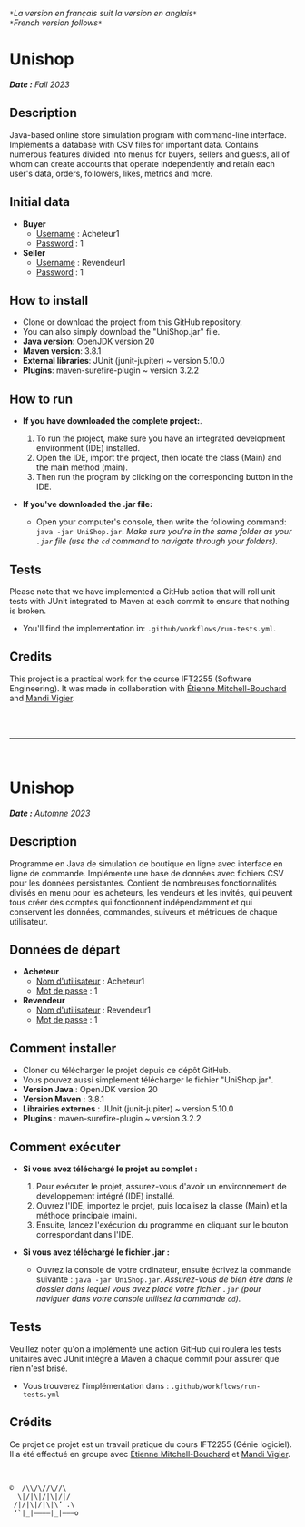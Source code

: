 `*`*La version en français suit la version en anglais*`*`  
`*`*French version follows*`*`

# Unishop

***Date :** Fall 2023*
  
## Description 

Java-based online store simulation program with command-line interface. Implements a database with CSV files for important data. Contains numerous features divided into menus for buyers, sellers and guests, all of whom can create accounts that operate independently and retain each user's data, orders, followers, likes, metrics and more.
  
## Initial data

* **Buyer**
  * <ins>Username</ins> : Acheteur1
  * <ins>Password</ins> : 1
* **Seller**
  * <ins>Username</ins> : Revendeur1
  * <ins>Password</ins> : 1
  
## How to install 

* Clone or download the project from this GitHub repository.
* You can also simply download the "UniShop.jar" file.
* **Java version**: OpenJDK version 20
* **Maven version**: 3.8.1
* **External libraries**: JUnit (junit-jupiter) ~ version 5.10.0
* **Plugins**: maven-surefire-plugin ~ version 3.2.2
  
## How to run

* **If you have downloaded the complete project:**.
	1. To run the project, make sure you have an integrated development environment (IDE) installed.
	2. Open the IDE, import the project, then locate the class (Main) and the main method (main). 
	3. Then run the program by clicking on the corresponding button in the IDE.
	
* **If you've downloaded the .jar file:**
  * Open your computer's console, then write the following command: `java -jar UniShop.jar`.
  *Make sure you're in the same folder as your `.jar` file (use the `cd` command to navigate through your folders).*

## Tests

Please note that we have implemented a GitHub action that will roll unit tests with JUnit integrated to Maven at each commit to ensure that nothing is broken.  
  * You'll find the implementation in: `.github/workflows/run-tests.yml`.

## Credits

This project is a practical work for the course IFT2255 (Software Engineering). It was made in collaboration with [Étienne Mitchell-Bouchard](https://github.com/DarkZant) and [Mandi Vigier](https://github.com/Mandchouno).

<br><br>
___
<br>

# Unishop

***Date :** Automne 2023*
  
## Description 

Programme en Java de simulation de boutique en ligne avec interface en ligne de commande. Implémente une base de données avec fichiers CSV pour les données persistantes. Contient de nombreuses fonctionnalités divisés en menu pour les acheteurs, les vendeurs et les invités, qui peuvent tous créer des comptes qui fonctionnent indépendamment et qui conservent les données, commandes, suiveurs et métriques de chaque utilisateur.
  
## Données de départ 

* **Acheteur**
  * <ins>Nom d'utilisateur</ins> : Acheteur1
  * <ins>Mot de passe</ins> : 1
* **Revendeur**
  * <ins>Nom d'utilisateur</ins> : Revendeur1
  * <ins>Mot de passe</ins> : 1
  
## Comment installer 

* Cloner ou télécharger le projet depuis ce dépôt GitHub.
* Vous pouvez aussi simplement télécharger le fichier "UniShop.jar".
* **Version Java** : OpenJDK version 20
* **Version Maven** : 3.8.1
* **Librairies externes** : JUnit (junit-jupiter) ~ version 5.10.0
* **Plugins** : maven-surefire-plugin ~ version 3.2.2
  
## Comment exécuter 

* **Si vous avez téléchargé le projet au complet :**
	1. Pour exécuter le projet, assurez-vous d'avoir un environnement de développement intégré (IDE) installé.
	2. Ouvrez l'IDE, importez le projet, puis localisez la classe (Main) et la méthode principale (main). 
	3. Ensuite, lancez l'exécution du programme en cliquant sur le bouton correspondant dans l'IDE.
	
* **Si vous avez téléchargé le fichier .jar :**
  * Ouvrez la console de votre ordinateur, ensuite écrivez la commande suivante : `java -jar UniShop.jar`.
  *Assurez-vous de bien être dans le dossier dans lequel vous avez placé votre fichier `.jar` (pour naviguer dans votre console utilisez la commande `cd`).*

## Tests

Veuillez noter qu'on a implémenté une action GitHub qui roulera les tests unitaires avec JUnit intégré à Maven à chaque commit pour assurer que rien n'est brisé.  
  * Vous trouverez l'implémentation dans : `.github/workflows/run-tests.yml`

## Crédits

Ce projet ce projet est un travail pratique du cours IFT2255 (Génie logiciel). Il a été effectué en groupe avec [Étienne Mitchell-Bouchard](https://github.com/DarkZant) et [Mandi Vigier](https://github.com/Mandchouno).

<br>

```txt
©  /\\/\//\//\
  \|/|\|/|\|/|/
 /|/|\|/|\|\’ .\
 ‘`|_|————|_|———o
```
